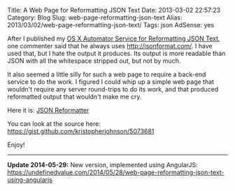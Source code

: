 Title: A Web Page for Reformatting JSON Text
Date: 2013-03-02 22:57:23
Category: Blog
Slug: web-page-reformatting-json-text
Alias: 2013/03/02/web-page-reformatting-json-text/
Tags: json
AdSense: yes


After I published my [OS X Automator Service for Reformatting JSON Text](https://undefinedvalue.com/2013/03/01/os-x-automator-service-reformatting-json-text), one commenter said that he always uses <http://jsonformat.com/>. I have used that, but I hate the output it produces. Its output is more readable than JSON with all the whitespace stripped out, but not by much.

It also seemed a little silly for such a web page to require a back-end service to do the work. I figured I could whip up a simple web page that wouldn't require any server round-trips to do its work, and that produced reformatted output that wouldn't make me cry.

Here it is: [JSON Reformatter](http://s3.amazonaws.com/undefinedvalue/formatjson.html)

You can look at the source here: <https://gist.github.com/kristopherjohnson/5073681>

Enjoy!

----

**Update 2014-05-29:** New version, implemented using AngularJS: <https://undefinedvalue.com/2014/05/28/web-page-reformatting-json-text-using-angularjs>
